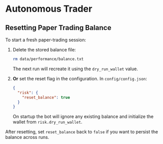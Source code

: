 # Autonomous Trader

## Resetting Paper Trading Balance

To start a fresh paper-trading session:

1. Delete the stored balance file:
   ```bash
   rm data/performance/balance.txt
   ```
   The next run will recreate it using the `dry_run_wallet` value.

2. **Or** set the reset flag in the configuration. In `config/config.json`:
   ```json
   {
     "risk": {
       "reset_balance": true
     }
   }
   ```
   On startup the bot will ignore any existing balance and initialize the wallet
   from `risk.dry_run_wallet`.

After resetting, set `reset_balance` back to `false` if you want to persist the
balance across runs.

